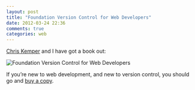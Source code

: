 ```yaml
---
layout: post
title: "Foundation Version Control for Web Developers"
date: 2012-03-24 22:36
comments: true
categories: web
---
```


[Chris Kemper](http://chrisdkemper.co.uk/) and I have got a book out:

![Foundation Version Control for Web
Developers](http://dl.dropbox.com/u/2234377/img/book_cover.jpg)

If you’re new to web development, and new to version control, you should go and
[buy
a copy](http://www.amazon.co.uk/gp/product/1430239727/ref=as_li_ss_tl?ie=UTF8&tag=strasanox-21&linkCode=as2&camp=1634&creative=19450&creativeASIN=1430239727).
